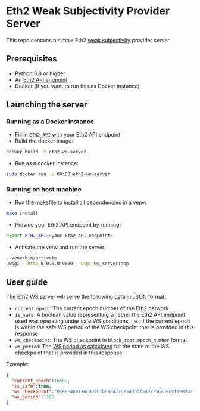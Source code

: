 # Eth2 Weak Subjectivity Provider Server

This repo contains a simple Eth2 [weak subjectivity](https://github.com/ethereum/eth2.0-specs/blob/dev/specs/phase0/weak-subjectivity.md) provider server.

## Prerequisites
- Python 3.8 or higher
- An [Eth2 API endpoint](https://ethereum.github.io/eth2.0-APIs/)
- Docker (if you want to run this as Docker instance)

## Launching the server
### Running as a Docker instance

- Fill in `ETH2_API` with your Eth2 API endpoint
- Build the docker image:
```bash
docker build -t eth2-ws-server .
```
- Run as a docker instance:
```bash
sudo docker run -p 80:80 eth2-ws-server
```

### Running on host machine

- Run the makefile to install all dependencies in a venv:
```bash
make install
```
- Provide your Eth2 API endpoint by running:
```bash
export ETH2_API=<your Eth2 API endpoint>
```
- Activate the venv and run the server:
```bash
. venv/bin/activate
uwsgi --http 0.0.0.0:9090 --wsgi ws_server:app
```


## User guide

The Eth2 WS server will serve the following data in JSON format:
- `current_epoch`: The current epoch number of the Eth2 network
- `is_safe`: A boolean value representing whether the Eth2 API endpoint used was operating under safe WS conditions, i.e., if the current epoch is within the safe WS period of the WS checkpoint that is provided in this response
- `ws_checkpoint`: The WS checkpoint in `block_root:epoch_number` format
- `ws_period`: The [WS period as calculated](https://github.com/ethereum/eth2.0-specs/blob/dev/specs/phase0/weak-subjectivity.md#calculating-the-weak-subjectivity-period) for the state at the WS checkpoint that is provided in this response

Example:
```json
{
  "current_epoch":16552,
  "is_safe":true,
  "ws_checkpoint":"0xe8e4b0170c4b9bfb09e477c754db0f5a02756859ccf1e834a39dbafbe9292f3c:15601",
  "ws_period":1188
}
```
